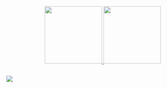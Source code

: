 <div align="center">
  <a href="https://github.com/igorvicentemachado">
  <img height="150em" src="https://github-readme-stats.vercel.app/api?username=igorvicentemachado&show_icons=true&theme=dark&include_all_commits=true&count_private=true"/>                                     
  <img height="150em" src="https://github-readme-stats.vercel.app/api/top-langs/?username=igorvicentemachado&layout=compact&langs_count=7&theme=dark"/>                
</div>
  
  
  ## 
  <div>
    <a href="https://www.linkedin.com/in/igor-vicente-machado-1818a8219/" target="_blank"><img src="https://img.shields.io/badge/-LinkedIn-%230077B5?style=for-the-badge&logo=linkedin&logoColor=white" target="_blank"></a> 
  </div>
